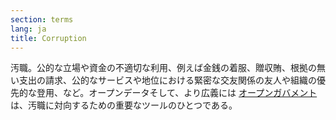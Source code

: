 ```yaml
---
section: terms
lang: ja
title: Corruption
---
```


汚職。公的な立場や資金の不適切な利用、例えば金銭の着服、贈収賄、根拠の無い支出の請求、公的なサービスや地位における緊密な交友関係の友人や組織の優先的な登用、など。オープンデータそして、より広義には [オープンガバメント](/glossary/ja/terms/open-government/)は、汚職に対向するための重要なツールのひとつである。
